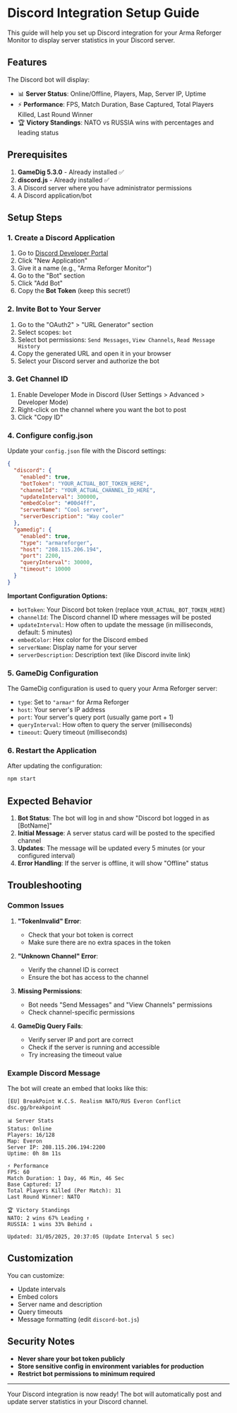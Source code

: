 # Discord Integration Setup Guide

This guide will help you set up Discord integration for your Arma Reforger Monitor to display server statistics in your Discord server.

## Features

The Discord bot will display:
- 📊 **Server Status**: Online/Offline, Players, Map, Server IP, Uptime
- ⚡ **Performance**: FPS, Match Duration, Base Captured, Total Players Killed, Last Round Winner
- 🏆 **Victory Standings**: NATO vs RUSSIA wins with percentages and leading status

## Prerequisites

1. **GameDig 5.3.0** - Already installed ✅
2. **discord.js** - Already installed ✅
3. A Discord server where you have administrator permissions
4. A Discord application/bot

## Setup Steps

### 1. Create a Discord Application

1. Go to [Discord Developer Portal](https://discord.com/developers/applications)
2. Click "New Application"
3. Give it a name (e.g., "Arma Reforger Monitor")
4. Go to the "Bot" section
5. Click "Add Bot"
6. Copy the **Bot Token** (keep this secret!)

### 2. Invite Bot to Your Server

1. Go to the "OAuth2" > "URL Generator" section
2. Select scopes: `bot`
3. Select bot permissions: `Send Messages`, `View Channels`, `Read Message History`
4. Copy the generated URL and open it in your browser
5. Select your Discord server and authorize the bot

### 3. Get Channel ID

1. Enable Developer Mode in Discord (User Settings > Advanced > Developer Mode)
2. Right-click on the channel where you want the bot to post
3. Click "Copy ID"

### 4. Configure config.json

Update your `config.json` file with the Discord settings:

```json
{
  "discord": {
    "enabled": true,
    "botToken": "YOUR_ACTUAL_BOT_TOKEN_HERE",
    "channelId": "YOUR_ACTUAL_CHANNEL_ID_HERE",
    "updateInterval": 300000,
    "embedColor": "#00d4ff",
    "serverName": "Cool server",
    "serverDescription": "Way cooler"
  },
  "gamedig": {
    "enabled": true,
    "type": "armareforger",
    "host": "208.115.206.194",
    "port": 2200,
    "queryInterval": 30000,
    "timeout": 10000
  }
}
```

**Important Configuration Options:**

- `botToken`: Your Discord bot token (replace `YOUR_ACTUAL_BOT_TOKEN_HERE`)
- `channelId`: The Discord channel ID where messages will be posted
- `updateInterval`: How often to update the message (in milliseconds, default: 5 minutes)
- `embedColor`: Hex color for the Discord embed
- `serverName`: Display name for your server
- `serverDescription`: Description text (like Discord invite link)

### 5. GameDig Configuration

The GameDig configuration is used to query your Arma Reforger server:

- `type`: Set to `"armar"` for Arma Reforger
- `host`: Your server's IP address
- `port`: Your server's query port (usually game port + 1)
- `queryInterval`: How often to query the server (milliseconds)
- `timeout`: Query timeout (milliseconds)

### 6. Restart the Application

After updating the configuration:

```bash
npm start
```

## Expected Behavior

1. **Bot Status**: The bot will log in and show "Discord bot logged in as [BotName]"
2. **Initial Message**: A server status card will be posted to the specified channel
3. **Updates**: The message will be updated every 5 minutes (or your configured interval)
4. **Error Handling**: If the server is offline, it will show "Offline" status

## Troubleshooting

### Common Issues

1. **"TokenInvalid" Error**: 
   - Check that your bot token is correct
   - Make sure there are no extra spaces in the token

2. **"Unknown Channel" Error**:
   - Verify the channel ID is correct
   - Ensure the bot has access to the channel

3. **Missing Permissions**:
   - Bot needs "Send Messages" and "View Channels" permissions
   - Check channel-specific permissions

4. **GameDig Query Fails**:
   - Verify server IP and port are correct
   - Check if the server is running and accessible
   - Try increasing the timeout value

### Example Discord Message

The bot will create an embed that looks like this:

```
[EU] BreakPoint W.C.S. Realism NATO/RUS Everon Conflict
dsc.gg/breakpoint

📊 Server Stats
Status: Online
Players: 16/128
Map: Everon
Server IP: 208.115.206.194:2200
Uptime: 0h 8m 11s

⚡ Performance
FPS: 60
Match Duration: 1 Day, 46 Min, 46 Sec
Base Captured: 17
Total Players Killed (Per Match): 31
Last Round Winner: NATO

🏆 Victory Standings
NATO: 2 wins 67% Leading ↑
RUSSIA: 1 wins 33% Behind ↓

Updated: 31/05/2025, 20:37:05 (Update Interval 5 sec)
```

## Customization

You can customize:
- Update intervals
- Embed colors
- Server name and description
- Query timeouts
- Message formatting (edit `discord-bot.js`)

## Security Notes

- **Never share your bot token publicly**
- **Store sensitive config in environment variables for production**
- **Restrict bot permissions to minimum required**

---

Your Discord integration is now ready! The bot will automatically post and update server statistics in your Discord channel.
